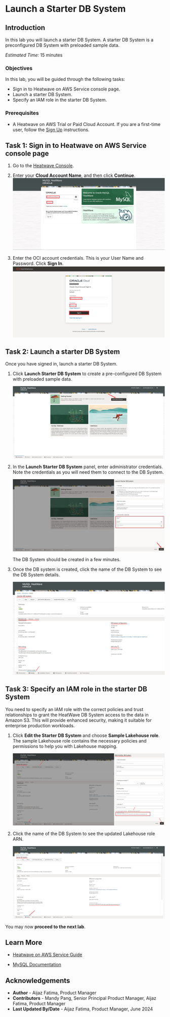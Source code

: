 # Launch a Starter DB System

## Introduction

In this lab you will launch a starter DB System. A starter DB System is a preconfigured DB System with preloaded sample data.

_Estimated Time:_ 15 minutes

### Objectives

In this lab, you will be guided through the following tasks:

- Sign in to Heatwave on AWS Service console page.
- Launch a starter DB System.
- Specify an IAM role in the starter DB System.

### Prerequisites

- A Heatwave on AWS Trial or Paid Cloud Account. If you are a first-time user, follow the  [Sign Up](https://dev.mysql.com/doc/heatwave-aws/en/heatwave-aws-sign-procedure.html) instructions.

## Task 1: Sign in to Heatwave on AWS Service console page

1. Go to the [Heatwave Console](https://cloud.mysql.com).

2. Enter your **Cloud Account Name**, and  then click **Continue**.
    ![welcome](./images/welcome.png "welcome")

3. Enter the OCI account credentials. This is your User Name and Password.  Click **Sign In**.
    ![oci info](./images/oci-info.png "oci info")

## Task 2: Launch a starter DB System

Once you have signed in, launch a starter DB System.

1. Click **Launch Starter DB System** to create a pre-configured DB System with preloaded sample data. 

    ![Launch starter DB system](./images/1-launch-starter-db-system.png "Launch starter DB system")

2. In the **Launch Starter DB System** panel, enter administrator credentials. Note the credentials as you will need them to connect to the DB System. 

    ![Administrator credentials](./images/2-administrator-credentials.png "Administrator credentials")

    The DB System should be created in a few minutes.

3. Once the DB system is created, click the name of the DB System to see the DB System details.

    ![Starter DB system details](./images/3-starter-db-system-details.png "Starter DB system details")

## Task 3: Specify an IAM role in the starter DB System

You need to specify an IAM role with the correct policies and trust relationships to grant the HeatWave DB System access to the data in Amazon S3. This will provide enhanced security, making it suitable for enterprise production workloads.

1. Click **Edit the Starter DB System** and choose **Sample Lakehouse role**. The sample Lakehouse role contains the necessary policies and permissions to help you with Lakehouse mapping. 

    ![Starter DB system Lakehouse details](./images/4-lakehouse-arn.png "Starter DB system Lakehouse details")

2. Click the name of the DB System to see the updated Lakehouse role ARN.

    ![Lakehouse role ARN details](./images/5-lakehouse-arn-updated.png "Lakehouse role ARN details")

You may now **proceed to the next lab**.

## Learn More

- [Heatwave on AWS Service Guide](https://dev.mysql.com/doc/heatwave-aws/en/)

- [MySQL Documentation](https://dev.mysql.com/)


## Acknowledgements

- **Author** - Aijaz Fatima, Product Manager
- **Contributors** - Mandy Pang, Senior Principal Product Manager, Aijaz Fatima, Product Manager
- **Last Updated By/Date** - Aijaz Fatima, Product Manager, June 2024